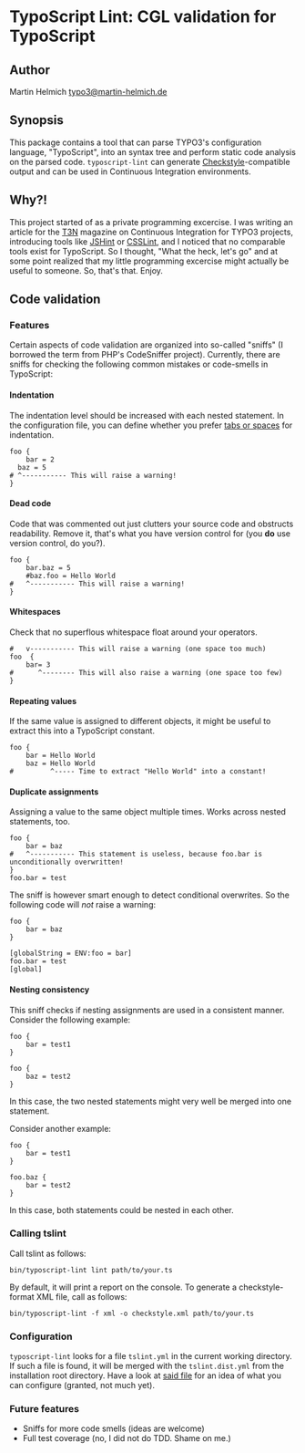 TypoScript Lint: CGL validation for TypoScript
==============================================

Author
------

Martin Helmich
typo3@martin-helmich.de

Synopsis
--------

This package contains a tool that can parse TYPO3's configuration language,
"TypoScript", into an syntax tree and perform static code analysis on the
parsed code. `typoscript-lint` can generate [Checkstyle](http://checkstyle.sourceforge.net/)-compatible output and can be used
in Continuous Integration environments.

Why?!
-----

This project started of as a private programming excercise. I was writing an
article for the [T3N](http://t3n.de) magazine on Continuous Integration for
TYPO3 projects, introducing tools like [JSHint](http://www.jshint.com/) or [CSSLint](http://csslint.net/),
and I noticed that no comparable tools exist for TypoScript. So I thought,
"What the heck, let's go" and at some point realized that my little programming
excercise might actually be useful to someone. So, that's that. Enjoy.

Code validation
---------------

### Features

Certain aspects of code validation are organized into so-called "sniffs" (I
borrowed the term from PHP's CodeSniffer project). Currently, there are sniffs
for checking the following common mistakes or code-smells in TypoScript:

#### Indentation

The indentation level should be increased with each nested statement. In the
configuration file, you can define whether you prefer
[tabs or spaces](http://www.jwz.org/doc/tabs-vs-spaces.html) for indentation.

    foo {
        bar = 2
      baz = 5
    # ^----------- This will raise a warning!
    }

#### Dead code

Code that was commented out just clutters your source code and obstructs
readability. Remove it, that's what you have version control for (you **do**
use version control, do you?).

    foo {
        bar.baz = 5
        #baz.foo = Hello World
    #   ^----------- This will raise a warning!
    }

#### Whitespaces

Check that no superflous whitespace float around your operators.

    #   v----------- This will raise a warning (one space too much)
    foo  {
        bar= 3
    #      ^-------- This will also raise a warning (one space too few)
    }

#### Repeating values

If the same value is assigned to different objects, it might be useful to
extract this into a TypoScript constant.

    foo {
        bar = Hello World
        baz = Hello World
    #         ^----- Time to extract "Hello World" into a constant!

#### Duplicate assignments

Assigning a value to the same object multiple times. Works across nested statements, too.

    foo {
        bar = baz
    #   ^----------- This statement is useless, because foo.bar is unconditionally overwritten!
    }
    foo.bar = test

The sniff is however smart enough to detect conditional overwrites. So the
following code will *not* raise a warning:

    foo {
        bar = baz
    }

    [globalString = ENV:foo = bar]
    foo.bar = test
    [global]

#### Nesting consistency

This sniff checks if nesting assignments are used in a consistent manner. Consider
the following example:

    foo {
        bar = test1
    }

    foo {
        baz = test2
    }

In this case, the two nested statements might very well be merged into one statement.

Consider another example:

    foo {
        bar = test1
    }

    foo.baz {
        bar = test2
    }

In this case, both statements could be nested in each other.

### Calling tslint

Call tslint as follows:

    bin/typoscript-lint lint path/to/your.ts

By default, it will print a report on the console. To generate a checkstyle-format XML file, call as follows:

    bin/typoscript-lint -f xml -o checkstyle.xml path/to/your.ts

### Configuration

`typoscript-lint` looks for a file `tslint.yml` in the current working directory.
If such a file is found, it will be merged with the `tslint.dist.yml` from the
installation root directory. Have a look at [said file](tslint.dist.yml) for an
idea of what you can configure (granted, not much yet).

### Future features

- Sniffs for more code smells (ideas are welcome)
- Full test coverage (no, I did not do TDD. Shame on me.)